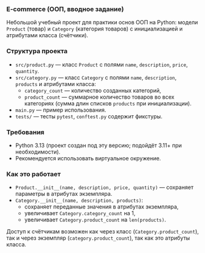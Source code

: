
### E-commerce (ООП, вводное задание)

Небольшой учебный проект для практики основ ООП на Python: модели `Product` (товар) и `Category` (категория товаров) с инициализацией и атрибутами класса (счётчики).

### Структура проекта
- `src/product.py` — класс `Product` с полями `name`, `description`, `price`, `quantity`.
- `src/category.py` — класс `Category` с полями `name`, `description`, `products` и атрибутами класса:
  - `category_count` — количество созданных категорий,
  - `product_count` — суммарное количество товаров во всех категориях (сумма длин списков `products` при инициализации).
- `main.py` — пример использования.
- `tests/` — тесты `pytest`, `conftest.py` содержит фикстуры.

### Требования
- Python 3.13 (проект создан под эту версию; подойдёт 3.11+ при необходимости).
- Рекомендуется использовать виртуальное окружение.


### Как это работает
- `Product.__init__(name, description, price, quantity)` — сохраняет параметры в атрибутах экземпляра.
- `Category.__init__(name, description, products)`:
  - сохраняет переданные значения в атрибутах экземпляра,
  - увеличивает `Category.category_count` на 1,
  - увеличивает `Category.product_count` на `len(products)`.

Доступ к счётчикам возможен как через класс (`Category.product_count`), так и через экземпляр (`category.product_count`), так как это атрибуты класса.
